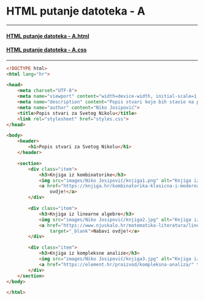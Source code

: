 # HTML putanje datoteka - A

---

#### [HTML putanje datoteka - A.html](https://joska.vercel.app/repo%20-%20sadr%C5%BEaj/3.%20razred/SJWP/LV09%20-%20html/HTML%20putanje%20datoteka%20-%20A.html)
#### [HTML putanje datoteka - A.css](https://joska.vercel.app/repo%20-%20sadr%C5%BEaj/3.%20razred/SJWP/LV09%20-%20html/HTML%20putanje%20datoteka%20-%20A.css)

---


```html
<!DOCTYPE html>
<html lang="hr">

<head>
    <meta charset="UTF-8">
    <meta name="viewport" content="width=device-width, initial-scale=1.0">
    <meta name="description" content="Popis stvari koje bih stavio na popis Svetom Nikoli">
    <meta name="author" content="Niko Josipović">
    <title>Popis stvari za Svetog Nikolu</title>
    <link rel="stylesheet" href="styles.css">
</head>

<body>
    <header>
        <h1>Popis stvari za Svetog Nikolu</h1>
    </header>

    <section>
        <div class="item">
            <h3>Knjiga iz kombinatorike</h3>
            <img src="images/Niko Josipović/knjiga1.png" alt="Knjiga iz kombinatorike" class="item-image">
            <a href="https://knjiga.hr/kombinatorika-klasicna-i-moderna-dragos-cvetkovic-1/" target="_blank">Nabavi
                ovdje!</a>
        </div>

        <div class="item">
            <h3>Knjiga iz linearne algebre</h3>
            <img src="images/Niko Josipović/knjiga2.jpg" alt="Knjiga iz linearne algebre" class="item-image">
            <a href="https://www.njuskalo.hr/matematika-literatura/linearna-algebra-oglas-45174984"
                target="_blank">Nabavi ovdje!</a>
        </div>

        <div class="item">
            <h3>Knjiga iz kompleksne analize</h3>
            <img src="images/Niko Josipović/knjiga3.jpg" alt="Knjiga iz kompleksne analize" class="item-image">
            <a href="https://element.hr/proizvod/kompleksna-analiza/" target="_blank">Nabavi ovdje!</a>
        </div>
    </section>
</body>

</html>
```

```css

```